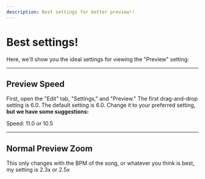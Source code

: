 ```yaml
---
description: Best settings for better preview!!
---
```


# Best settings!

Here, we'll show you the ideal settings for viewing the "Preview" setting:

***

## Preview Speed

First, open the "Edit" tab, "Settings," and "Preview." The first drag-and-drop setting is 6.0. The default setting is 6.0. Change it to your preferred setting, **but we have some suggestions:**

Speed: 11.0 or 10.5

***

## Normal Preview Zoom

This only changes with the BPM of the song, or whatever you think is best, my setting is 2.3x or 2.5x
